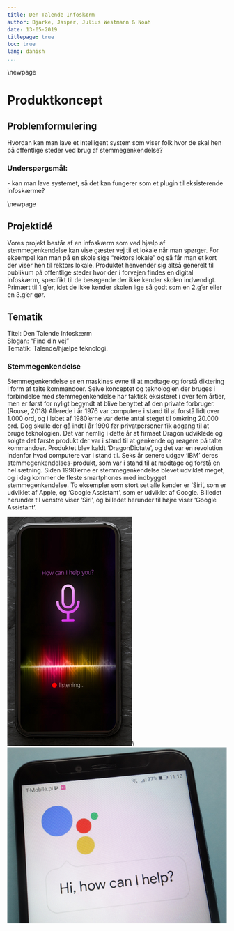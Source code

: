 ```yaml
---
title: Den Talende Infoskærm
author: Bjarke, Jasper, Julius Westmann & Noah
date: 13-05-2019
titlepage: true
toc: true
lang: danish
...
```


\newpage

# Produktkoncept

## Problemformulering

Hvordan kan man lave et intelligent system som viser folk hvor de skal hen på offentlige steder ved brug af stemmegenkendelse?

### Underspørgsmål:

\- kan man lave systemet, så det kan fungerer som et plugin til eksisterende infoskærme?

\newpage

## Projektidé

Vores projekt består af en infoskærm som ved hjælp af stemmegenkendelse kan vise gæster vej til et lokale når man spørger. For eksempel kan man på en skole sige “rektors lokale” og så får man et kort der viser hen til rektors lokale. Produktet henvender sig altså generelt til publikum på offentlige steder hvor der i forvejen findes en digital infoskærm, specifikt til de besøgende der ikke kender skolen indvendigt. Primært til 1.g’er, idet de ikke kender skolen lige så godt som en 2.g’er eller en 3.g’er gør.

## Tematik

Titel: Den Talende Infoskærm \
Slogan: “Find din vej” \
Tematik: Talende/hjælpe teknologi.

### Stemmegenkendelse

Stemmegenkendelse er en maskines evne til at modtage og forstå diktering i form af talte kommandoer. Selve konceptet og teknologien der bruges i forbindelse med stemmegenkendelse har faktisk eksisteret i over fem årtier, men er først for nyligt begyndt at blive benyttet af den private forbruger. (Rouse, 2018)
Allerede i år 1976 var computere i stand til at forstå lidt over 1.000 ord, og i løbet af 1980’erne var dette antal steget til omkring 20.000 ord. Dog skulle der gå indtil år 1990 før privatpersoner fik adgang til at bruge teknologien. Det var nemlig i dette år at firmaet Dragon udviklede og solgte det første produkt der var i stand til at genkende og reagere på talte kommandoer. Produktet blev kaldt ‘DragonDictate’, og det var en revolution indenfor hvad computere var i stand til. Seks år senere udgav ‘IBM’ deres stemmegenkendelses-produkt, som var i stand til at modtage og forstå en hel sætning.
Siden 1990’erne er stemmegenkendelse blevet udviklet meget, og i dag kommer de fleste smartphones med indbygget stemmegenkendelse. To eksempler som stort set alle kender er ‘Siri’, som er udviklet af Apple, og ‘Google Assistant’, som er udviklet af Google. Billedet herunder til venstre viser ‘Siri’, og billedet herunder til højre viser ‘Google Assistant’.

![](billeder/Siri.png)\ ![](billeder/GoogleAssistant.png)
